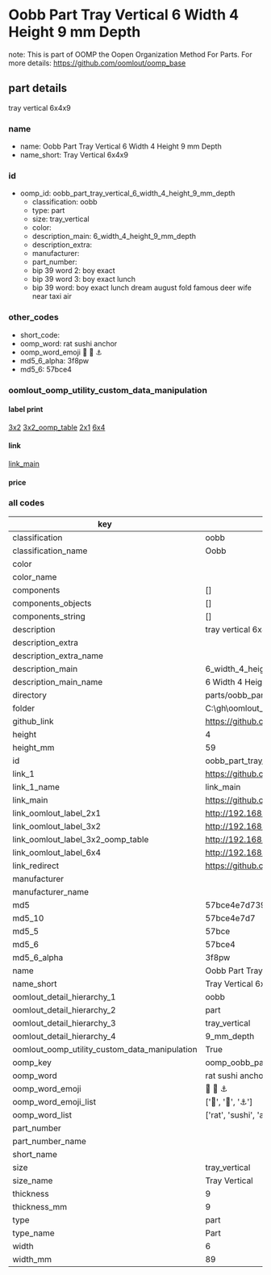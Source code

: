 # Oobb Part Tray Vertical 6 Width 4 Height 9 mm Depth  

note: This is part of OOMP the Oopen Organization Method For Parts. For more details: https://github.com/oomlout/oomp_base

##  part details
  



tray vertical 6x4x9



### name
* name: Oobb Part Tray Vertical 6 Width 4 Height 9 mm Depth
* name_short: Tray Vertical 6x4x9 
### id
* oomp_id: oobb_part_tray_vertical_6_width_4_height_9_mm_depth
  * classification: oobb
  * type: part
  * size: tray_vertical
  * color: 
  * description_main: 6_width_4_height_9_mm_depth
  * description_extra: 
  * manufacturer: 
  * part_number: 
  * bip 39 word 2: boy exact
  * bip 39 word 3: boy exact lunch
  * bip 39 word: boy exact lunch dream august fold famous deer wife near taxi air

### other_codes
* short_code: 
* oomp_word: rat sushi anchor
* oomp_word_emoji :rat: :sushi: :anchor:
* md5_6_alpha: 3f8pw
* md5_6: 57bce4






### oomlout_oomp_utility_custom_data_manipulation
#### label print
[3x2](http://192.168.1.245:1112/?label=oomp%203f8pw)
[3x2_oomp_table](http://192.168.1.108:1112/?label=oomp%203f8pw)
[2x1](http://192.168.1.242:1112/?label=oomp%203f8pw)
[6x4](http://192.168.1.55:1112/?label=oomp%203f8pw)    

#### link

[link_main](https://github.com/oomlout/oomlout_oobb_version_4_generated_parts/tree/main/navigation_oomp/oobb/part/tray_vertical/6_width_4_height_9_mm_depth/part)                              

#### price







### all codes 
| key | value |  
| --- | --- |  
| classification | oobb |  
| classification_name | Oobb |  
| color |  |  
| color_name |  |  
| components | [] |  
| components_objects | [] |  
| components_string | [] |  
| description | tray vertical 6x4x9 |  
| description_extra |  |  
| description_extra_name |  |  
| description_main | 6_width_4_height_9_mm_depth |  
| description_main_name | 6 Width 4 Height 9 mm Depth |  
| directory | parts/oobb_part_tray_vertical_6_width_4_height_9_mm_depth |  
| folder | C:\gh\oomlout_oobb_version_4_generated_parts\parts\oobb_part_tray_vertical_6_width_4_height_9_mm_depth |  
| github_link | https://github.com/oomlout/oomlout_oomp_part_src/tree/main/parts/oobb_part_tray_vertical_6_width_4_height_9_mm_depth |  
| height | 4 |  
| height_mm | 59 |  
| id | oobb_part_tray_vertical_6_width_4_height_9_mm_depth |  
| link_1 | https://github.com/oomlout/oomlout_oobb_version_4_generated_parts/tree/main/navigation_oomp/oobb/part/tray_vertical/6_width_4_height_9_mm_depth/part |  
| link_1_name | link_main |  
| link_main | https://github.com/oomlout/oomlout_oobb_version_4_generated_parts/tree/main/navigation_oomp/oobb/part/tray_vertical/6_width_4_height_9_mm_depth/part |  
| link_oomlout_label_2x1 | http://192.168.1.242:1112/?label=oomp%203f8pw |  
| link_oomlout_label_3x2 | http://192.168.1.245:1112/?label=oomp%203f8pw |  
| link_oomlout_label_3x2_oomp_table | http://192.168.1.108:1112/?label=oomp%203f8pw |  
| link_oomlout_label_6x4 | http://192.168.1.55:1112/?label=oomp%203f8pw |  
| link_redirect | https://github.com/oomlout/oomlout_oobb_version_4_generated_parts/tree/main/parts/oobb_tray_vertical_06_04_09 |  
| manufacturer |  |  
| manufacturer_name |  |  
| md5 | 57bce4e7d7394a556a0794290a5390d5 |  
| md5_10 | 57bce4e7d7 |  
| md5_5 | 57bce |  
| md5_6 | 57bce4 |  
| md5_6_alpha | 3f8pw |  
| name | Oobb Part Tray Vertical 6 Width 4 Height 9 mm Depth |  
| name_short | Tray Vertical 6x4x9  |  
| oomlout_detail_hierarchy_1 | oobb |  
| oomlout_detail_hierarchy_2 | part |  
| oomlout_detail_hierarchy_3 | tray_vertical |  
| oomlout_detail_hierarchy_4 | 9_mm_depth |  
| oomlout_oomp_utility_custom_data_manipulation | True |  
| oomp_key | oomp_oobb_part_tray_vertical_6_width_4_height_9_mm_depth |  
| oomp_word | rat sushi anchor |  
| oomp_word_emoji | :rat: :sushi: :anchor: |  
| oomp_word_emoji_list | [':rat:', ':sushi:', ':anchor:'] |  
| oomp_word_list | ['rat', 'sushi', 'anchor'] |  
| part_number |  |  
| part_number_name |  |  
| short_name |  |  
| size | tray_vertical |  
| size_name | Tray Vertical |  
| thickness | 9 |  
| thickness_mm | 9 |  
| type | part |  
| type_name | Part |  
| width | 6 |  
| width_mm | 89 |  
